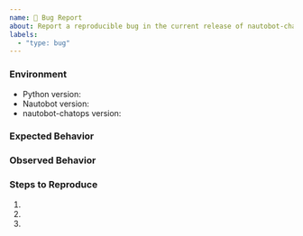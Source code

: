 ```yaml
---
name: 🐛 Bug Report
about: Report a reproducible bug in the current release of nautobot-chatops
labels:
  - "type: bug"
---
```


### Environment
* Python version:  <!-- Example: 3.11.4 -->
* Nautobot version:  <!-- Example: 2.0.0 -->
* nautobot-chatops version:  <!-- Example: 1.0.0 -->

<!-- What did you expect to happen? -->
### Expected Behavior


<!-- What happened instead? -->
### Observed Behavior

<!--
    Describe in detail the exact steps that someone else can take to reproduce
    this bug using the current release.
-->
### Steps to Reproduce
1.
2.
3.
